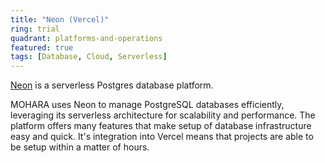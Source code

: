 ```yaml
---
title: "Neon (Vercel)"
ring: trial
quadrant: platforms-and-operations
featured: true
tags: [Database, Cloud, Serverless]
---
```


[Neon](https://neon.tech/) is a serverless Postgres database platform.

MOHARA uses Neon to manage PostgreSQL databases efficiently, leveraging its serverless architecture for scalability and performance. The platform offers many features that make setup of database infrastructure easy and quick. It's integration into Vercel means that projects are able to be setup within a matter of hours.
